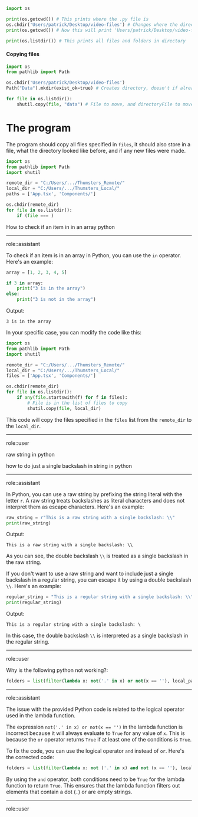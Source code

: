 ```python
import os

print(os.getcwd()) # This prints where the .py file is
os.chdir('Users/patrick/Desktop/video-files') # Changes where the directory is 
print(os.getcwd()) # Now this will print 'Users/patrick/Desktop/video-files'

print(os.listdir()) # This prints all files and folders in directory
```

#### Copying files
```python
import os
from pathlib import Path

os.chdir('Users/patrick/Desktop/video-files')
Path("Data").mkdir(exist_ok=true) # Creates directory, doesn't if already exists

for file in os.listdir():
	shutil.copy(file, "data") # File to move, and directoryFile to move, and directory)
```

# The program
The program should copy all files specified in `files`, it should also store in a file, what the directory looked like before, and if any new files were made.

```python
import os
from pathlib import Path
import shutil

remote_dir = "C:/Users/.../Thumsters_Remote/"
local_dir = "C:/Users/.../Thumsters_Local/"
paths = ['App.tsx', 'Components/']

os.chdir(remote_dir)
for file in os.listdir():
	if (file === )
```

How to check if an item in in an array python

<hr class="__chatgpt_plugin">

role::assistant

To check if an item is in an array in Python, you can use the `in` operator. Here's an example:

```python
array = [1, 2, 3, 4, 5]

if 3 in array:
    print("3 is in the array")
else:
    print("3 is not in the array")
```

Output:
```
3 is in the array
```

In your specific case, you can modify the code like this:

```python
import os
from pathlib import Path
import shutil

remote_dir = "C:/Users/.../Thumsters_Remote/"
local_dir = "C:/Users/.../Thumsters_Local/"
files = ['App.tsx', 'Components/']

os.chdir(remote_dir)
for file in os.listdir():
    if any(file.startswith(f) for f in files):
        # File is in the list of files to copy
        shutil.copy(file, local_dir)
```

This code will copy the files specified in the `files` list from the `remote_dir` to the `local_dir`.

<hr class="__chatgpt_plugin">

role::user

raw string in python

how to do just a single backslash in string in python

<hr class="__chatgpt_plugin">

role::assistant

In Python, you can use a raw string by prefixing the string literal with the letter `r`. A raw string treats backslashes as literal characters and does not interpret them as escape characters. Here's an example:

```python
raw_string = r"This is a raw string with a single backslash: \\"
print(raw_string)
```

Output:
```
This is a raw string with a single backslash: \\
```

As you can see, the double backslash `\\` is treated as a single backslash in the raw string.

If you don't want to use a raw string and want to include just a single backslash in a regular string, you can escape it by using a double backslash `\\`. Here's an example:

```python
regular_string = "This is a regular string with a single backslash: \\"
print(regular_string)
```

Output:
```
This is a regular string with a single backslash: \
```

In this case, the double backslash `\\` is interpreted as a single backslash in the regular string.

<hr class="__chatgpt_plugin">

role::user

Why is the following python not working?:
```python
folders = list(filter(lambda x: not('.' in x) or not(x == ''), local_path.split('\\\\')))
```



<hr class="__chatgpt_plugin">

role::assistant

The issue with the provided Python code is related to the logical operator used in the lambda function. 

The expression `not('.' in x) or not(x == '')` in the lambda function is incorrect because it will always evaluate to `True` for any value of `x`. This is because the `or` operator returns `True` if at least one of the conditions is `True`. 

To fix the code, you can use the logical operator `and` instead of `or`. Here's the corrected code:

```python
folders = list(filter(lambda x: not ('.' in x) and not (x == ''), local_path.split('\\\\')))
```

By using the `and` operator, both conditions need to be `True` for the lambda function to return `True`. This ensures that the lambda function filters out elements that contain a dot (`.`) or are empty strings.

<hr class="__chatgpt_plugin">

role::user

